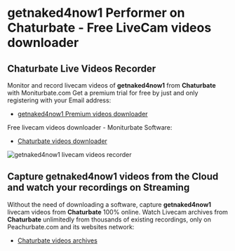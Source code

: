 # getnaked4now1 Performer on Chaturbate - Free LiveCam videos downloader

## Chaturbate Live Videos Recorder

Monitor and record livecam videos of **getnaked4now1** from **Chaturbate** with Moniturbate.com
Get a premium trial for free by just and only registering with your Email address:
* [getnaked4now1 Premium videos downloader](https://moniturbate.com/request-demo-licence-key.html)

Free livecam videos downloader - Moniturbate Software:
* [Chaturbate videos downloader](https://moniturbate.com/moniturbate-download-software.html)

![getnaked4now1 livecam videos recorder](https://peachurnet.com/templates/moniturbate-software.png)


## Capture getnaked4now1 videos from the Cloud and watch your recordings on Streaming

Without the need of downloading a software, capture **getnaked4now1** livecam videos from **Chaturbate** 100% online.
Watch Livecam archives from **Chaturbate** unlimitedly from thousands of existing recordings, only on Peachurbate.com and its websites network:
* [Chaturbate videos archives](https://peachurnet.com/)